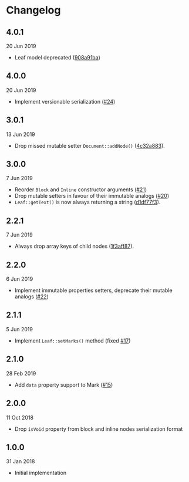 # Changelog

## 4.0.1

20 Jun 2019

- Leaf model deprecated ([908a91ba](https://github.com/prezly/slate-php/commit/908a91ba65617c2c1e38a8d929974758fd27cb7e))

## 4.0.0

20 Jun 2019

- Implement versionable serialization ([#24](https://github.com/prezly/slate-php/issues/24))

## 3.0.1

13 Jun 2019

- Drop missed mutable setter `Document::addNode()` ([4c32a883](https://github.com/prezly/slate-php/commit/4c32a8833502283d47abc5dd9862be18a1fc22c8)).

## 3.0.0

7 Jun 2019

- Reorder `Block` and `Inline` constructor arguments ([#21](https://github.com/prezly/slate-php/issues/21))
- Drop mutable setters in favour of their immutable analogs ([#20](https://github.com/prezly/slate-php/issues/20))
- `Leaf::getText()` is now always returning a string ([d1df77f3](https://github.com/prezly/slate-php/commit/d1df77f3b206749b3f6a69a2e48105da3fffb6e9)).

## 2.2.1

7 Jun 2019

- Always drop array keys of child nodes ([1f3aff87](https://github.com/prezly/slate-php/commit/1f3aff87e671da5aea7a5323dc815cf7d53f39f6)).

## 2.2.0

6 Jun 2019

- Implement immutable properties setters, deprecate their mutable analogs ([#22](https://github.com/prezly/slate-php/issues/22))

## 2.1.1

5 Jun 2019

- Implement `Leaf::setMarks()` method (fixed [#17](https://github.com/prezly/slate-php/issues/17))

## 2.1.0

28 Feb 2019

- Add `data` property support to Mark ([#15](https://github.com/prezly/slate-php/pull/15))

## 2.0.0

11 Oct 2018

- Drop `isVoid` property from block and inline nodes serialization format

## 1.0.0 

31 Jan 2018

- Initial implementation

